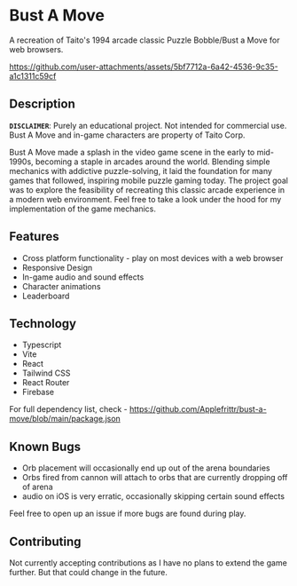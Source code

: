 # Bust A Move

A recreation of Taito's 1994 arcade classic Puzzle Bobble/Bust a Move for web browsers.

https://github.com/user-attachments/assets/5bf7712a-6a42-4536-9c35-a1c1311c59cf

## Description
**`DISCLAIMER`**: Purely an educational project.  Not intended for commercial use.  Bust A Move and in-game characters are property of Taito Corp.

Bust A Move made a splash in the video game scene in the early to mid-1990s, becoming a staple in arcades around the world. Blending simple mechanics with addictive puzzle-solving, it laid the foundation for many games that followed, inspiring mobile puzzle gaming today.  The project goal was to explore the feasibility of recreating this classic arcade experience in a modern web environment.  Feel free to take a look under the hood for my implementation of the game mechanics.

## Features
- Cross platform functionality - play on most devices with a web browser
- Responsive Design
- In-game audio and sound effects
- Character animations
- Leaderboard

## Technology
- Typescript
- Vite
- React
- Tailwind CSS
- React Router
- Firebase

For full dependency list, check - https://github.com/Applefrittr/bust-a-move/blob/main/package.json

## Known Bugs
- Orb placement will occasionally end up out of the arena boundaries
- Orbs fired from cannon will attach to orbs that are currently dropping off of arena
- audio on iOS is very erratic, occasionally skipping certain sound effects

Feel free to open up an issue if more bugs are found during play.

## Contributing
Not currently accepting contributions as I have no plans to extend the game further.  But that could change in the future.
